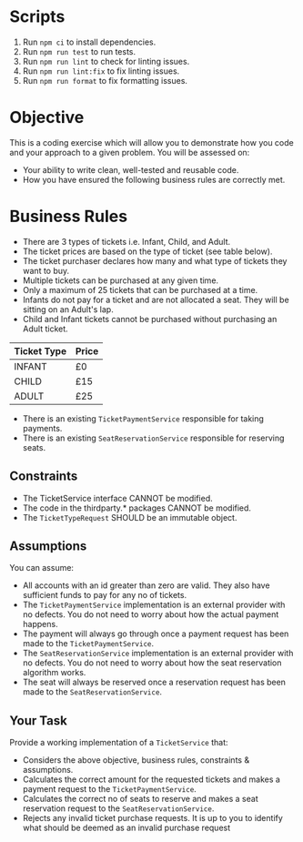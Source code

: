 # Scripts
1. Run `npm ci` to install dependencies.
2. Run `npm run test` to run tests.
3. Run `npm run lint` to check for linting issues.
4. Run `npm run lint:fix` to fix linting issues.
5. Run `npm run format` to fix formatting issues.

# Objective
This is a coding exercise which will allow you to demonstrate how you code and your approach to a given problem. 
You will be assessed on: 
- Your ability to write clean, well-tested and reusable code.
- How you have ensured the following business rules are correctly met.


# Business Rules
- There are 3 types of tickets i.e. Infant, Child, and Adult.
- The ticket prices are based on the type of ticket (see table below).
- The ticket purchaser declares how many and what type of tickets they want to buy.
- Multiple tickets can be purchased at any given time.
- Only a maximum of 25 tickets that can be purchased at a time.
- Infants do not pay for a ticket and are not allocated a seat. They will be sitting on an Adult's lap.
- Child and Infant tickets cannot be purchased without purchasing an Adult ticket.

|   Ticket Type    |     Price   |
| ---------------- | ----------- |
|    INFANT        |    £0       |
|    CHILD         |    £15     |
|    ADULT         |    £25      |

- There is an existing `TicketPaymentService` responsible for taking payments.
- There is an existing `SeatReservationService` responsible for reserving seats.


## Constraints
- The TicketService interface CANNOT be modified. 
- The code in the thirdparty.* packages CANNOT be modified.
- The `TicketTypeRequest` SHOULD be an immutable object.

## Assumptions
You can assume:
- All accounts with an id greater than zero are valid. They also have sufficient funds to pay for any no of tickets.
- The `TicketPaymentService` implementation is an external provider with no defects. You do not need to worry about how the actual payment happens.
- The payment will always go through once a payment request has been made to the `TicketPaymentService`.
- The `SeatReservationService` implementation is an external provider with no defects. You do not need to worry about how the seat reservation algorithm works.
- The seat will always be reserved once a reservation request has been made to the `SeatReservationService`.

## Your Task
Provide a working implementation of a `TicketService` that:
- Considers the above objective, business rules, constraints & assumptions.
- Calculates the correct amount for the requested tickets and makes a payment request to the `TicketPaymentService`.
- Calculates the correct no of seats to reserve and makes a seat reservation request to the `SeatReservationService`.
- Rejects any invalid ticket purchase requests. It is up to you to identify what should be deemed as an invalid purchase request
